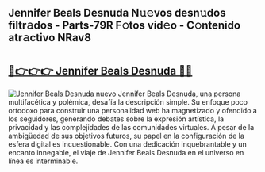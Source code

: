 ## Jennifer Beals Desnuda N𝚞𝚎vos desn𝚞dos filtr𝚊dos - Parts-79R F𝚘tos vid𝚎o - C𝚘ntenido atr𝚊ctivo NRav8

# <h2><a href="http://mb92ar.tromn.icu/?c=Jennifer+Beals+Desnuda">🔗👉👉👉 Jennifer Beals Desnuda 🔗🔗</a></h2>

[![Jennifer Beals Desnuda nuevo](https://i.imgur.com/pEAQMta.gif)](http://mb92ar.tromn.icu/?c=Jennifer+Beals+Desnuda)
Jennifer Beals Desnuda, una persona multifacética y polémica, desafía la descripción simple. Su enfoque poco ortodoxo para construir una personalidad web ha magnetizado y ofendido a los seguidores, generando debates sobre la expresión artística, la privacidad y las complejidades de las comunidades virtuales. A pesar de la ambigüedad de sus objetivos futuros, su papel en la configuración de la esfera digital es incuestionable. Con una dedicación inquebrantable y un encanto innegable, el viaje de Jennifer Beals Desnuda en el universo en línea es interminable.
